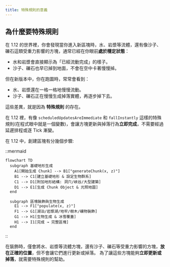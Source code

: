 ```yaml
---
title: 特殊規則的意義
---
```


## 為什麼要特殊規則

在 1.12 的世界裡，你會發現當你進入新區塊時，水、岩漿等流體，還有像沙子、礫石這類受重力影響的方塊，通常已經在你眼前**處於穩定狀態**：
- 水和岩漿會直接顯示為「已經流動完成」的樣子。
- 沙子、礫石也早已掉到地面，不會在空中卡著慢慢掉。

但在新版本中，你在跑圖時，常常會看到：
- 水、岩漿還在一格一格地慢慢流動。
- 沙子、礫石正在慢慢生成掉落實體，再逐步掉下去。

這些差異，就是因為 **特殊規則** 的存在。

在 1.12 裡，有像 `scheduledUpdatesAreImmediate` 和 `fallInstantly` 這樣的特殊規則(在程式眼中就是一個變數)，會讓方塊更新與掉落行為**立即完成**，不需要經過延遲排程或逐 Tick 漸變。

在 1.12 中，創建區塊有分幾個步驟:

::mermaid
```text
flowchart TD
  subgraph 基礎地形生成
    A1[開始生成 Chunk] --> B1["generateChunk(x, z)"]
    B1 --> C1[建立基礎地形 & 設定生物群系]
    C1 --> D1[附加地形結構: 洞穴/峽谷/大型建築]
    D1 --> E1[生成 Chunk Object & 光照地圖]
  end

  subgraph 區塊裝飾與生物生成
    E1 --> F1["populate(x, z)"]
    F1 --> G1[湖泊/岩漿湖/地牢/樹木/礦物裝飾]
    G1 --> H1[生物生成 & 冰雪覆蓋]
    H1 --> I1[完成 → 完整區塊]
  end
```
::

在裝飾時，僅會將水、岩漿等流體方塊，還有沙子、礫石等受重力影響的方塊，**放在正確的位置**，但不會讓它們進行更新或掉落。
為了讓這些方塊能夠**立即更新或掉落**，就需要特殊規則的幫助。
